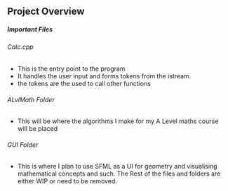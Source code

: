 ## Project Overview
##### Important Files
###### Calc.cpp
- This is the entry point to the program 
- It handles the user input and forms tokens from the istream.
- the tokens are the used to call other functions
###### ALvlMath Folder
- This will be where the algorithms I make for my A Level maths course will be placed
###### GUI Folder
- This is where I plan to use SFML as a UI for geometry and visualising mathematical concepts and such.
The Rest of the files and folders are either WIP or need to be removed.
